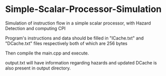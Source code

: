 # Simple-Scalar-Processor-Simulation

Simulation of instruction flow in a simple scalar processor, with Hazard Detection and computing CPI

Program's instructions and data should be filled in "ICache.txt" and "DCache.txt" files respectively both of which are 256 bytes

Then compile the main.cpp and execute.

output.txt will have information regarding hazards and updated DCache is also present in output directory.
